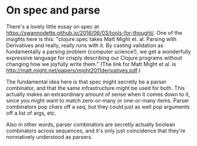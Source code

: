 # On spec and parse
There's a lovely little essay on spec at https://swannodette.github.io/2016/06/03/tools-for-thought/. One of the insights here is this: "clojure.spec takes Matt Might et. al. Parsing with Derivatives and really, really runs with it. By casting validation as fundamentally a parsing problem (computer science!), we get a wonderfully expressive language for crisply describing our Clojure programs without changing how we joyfully write them." (The link for Matt Might et al. is http://matt.might.net/papers/might2011derivatives.pdf.)

The fundamental idea here is that spec might secretly be a parser combinator, and that the same infrastructure might be used for both. This actually makes an extraordinary amount of sense when it comes down to it, since you might want to match zero-or-many or one-or-many items. Parser combinators pop chars off a seq, but they could just as well pop arguments off a list of args, etc.

Also in other words, parser combinators are secretly actually boolean combinators across sequences, and it's only just coincidence that they're normatively understood as parsers.